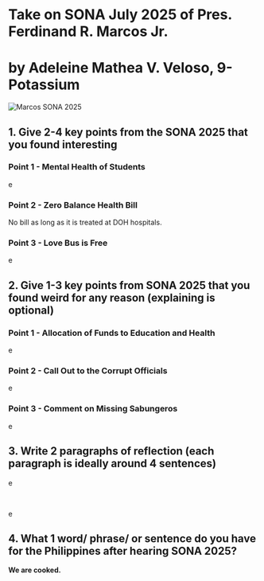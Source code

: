 # Take on SONA July 2025 of Pres. Ferdinand R. Marcos Jr.
# by Adeleine Mathea V. Veloso, 9-Potassium

<img src="Marcos SONA 2025.png" alt="Marcos SONA 2025">

## 1. Give 2-4 key points from the SONA 2025 that you found interesting

### Point 1 - Mental Health of Students
<p>e</p>

### Point 2 - Zero Balance Health Bill
<p>No bill as long as it is treated at DOH hospitals.</p>

### Point 3 - Love Bus is Free
<p>e</p>

## 2. Give 1-3 key points from SONA 2025 that you found weird for any reason (explaining is optional)

### Point 1 - Allocation of Funds to Education and Health
<p>e</p>

### Point 2 - Call Out to the Corrupt Officials
<p>e</p>

### Point 3 - Comment on Missing Sabungeros
<p>e</p>

## 3. Write 2 paragraphs of reflection (each paragraph is ideally around 4 sentences)

<p>e</p>
<br>
<p>e</p>

## 4. What 1 word/ phrase/ or sentence do you have for the Philippines after hearing SONA 2025?

**We are cooked.**
